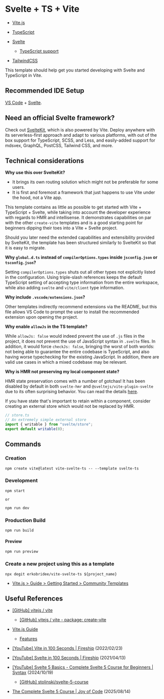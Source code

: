 # Svelte + TS + Vite

- [Vite.js](https://vitejs.dev/)

- [TypeScript](https://www.typescriptlang.org/)

- [Svelte](https://svelte.dev/)

  - [TypeScript support](https://svelte.dev/docs/svelte/typescript)

- [TailwindCSS](https://tailwindcss.com/)

This template should help get you started developing with Svelte and TypeScript in Vite.

## Recommended IDE Setup

[VS Code](https://code.visualstudio.com/) + [Svelte](https://marketplace.visualstudio.com/items?itemName=svelte.svelte-vscode).

## Need an official Svelte framework?

Check out [SvelteKit](https://github.com/sveltejs/kit#readme), which is also powered by Vite. Deploy anywhere with its serverless-first approach and adapt to various platforms, with out of the box support for TypeScript, SCSS, and Less, and easily-added support for mdsvex, GraphQL, PostCSS, Tailwind CSS, and more.

## Technical considerations

**Why use this over SvelteKit?**

- It brings its own routing solution which might not be preferable for some users.
- It is first and foremost a framework that just happens to use Vite under the hood, not a Vite app.

This template contains as little as possible to get started with Vite + TypeScript + Svelte, while taking into account the developer experience with regards to HMR and intellisense. It demonstrates capabilities on par with the other `create-vite` templates and is a good starting point for beginners dipping their toes into a Vite + Svelte project.

Should you later need the extended capabilities and extensibility provided by SvelteKit, the template has been structured similarly to SvelteKit so that it is easy to migrate.

**Why `global.d.ts` instead of `compilerOptions.types` inside `jsconfig.json` or `tsconfig.json`?**

Setting `compilerOptions.types` shuts out all other types not explicitly listed in the configuration. Using triple-slash references keeps the default TypeScript setting of accepting type information from the entire workspace, while also adding `svelte` and `vite/client` type information.

**Why include `.vscode/extensions.json`?**

Other templates indirectly recommend extensions via the README, but this file allows VS Code to prompt the user to install the recommended extension upon opening the project.

**Why enable `allowJs` in the TS template?**

While `allowJs: false` would indeed prevent the use of `.js` files in the project, it does not prevent the use of JavaScript syntax in `.svelte` files. In addition, it would force `checkJs: false`, bringing the worst of both worlds: not being able to guarantee the entire codebase is TypeScript, and also having worse typechecking for the existing JavaScript. In addition, there are valid use cases in which a mixed codebase may be relevant.

**Why is HMR not preserving my local component state?**

HMR state preservation comes with a number of gotchas! It has been disabled by default in both `svelte-hmr` and `@sveltejs/vite-plugin-svelte` due to its often surprising behavior. You can read the details [here](https://github.com/rixo/svelte-hmr#svelte-hmr).

If you have state that's important to retain within a component, consider creating an external store which would not be replaced by HMR.

```ts
// store.ts
// An extremely simple external store
import { writable } from "svelte/store";
export default writable(0);
```

## Commands

### Creation

```
npm create vite@latest vite-svelte-ts -- --template svelte-ts
```

### Development

```
npm start

or

npm run dev
```

### Production Build

```
npm run build
```

#### Preview

```
npm run preview
```

### Create a new project using this as a template

```
npx degit erkobridee/vite-svelte-ts ${project_name}
```

- [Vite.js > Guide > Getting Started > Community Templates](https://vitejs.dev/guide/#community-templates)

## Useful References

- [[GitHub] vitejs / vite](https://github.com/vitejs/vite)

  - [[GitHub] vitejs / vite - package: create-vite](https://github.com/vitejs/vite/tree/main/packages/create-vite)

- [Vite.js Guide](https://vitejs.dev/guide/)

  - [Features](https://vitejs.dev/guide/features.html)

- [[YouTube] Vite in 100 Seconds | Fireship](https://www.youtube.com/watch?v=KCrXgy8qtjM) (2022/02/23)

- [[YouTube] Svelte in 100 Seconds | Fireship](https://www.youtube.com/watch?v=rv3Yq-B8qp4) (2021/04/13)

- [[YouTube] Svelte 5 Basics - Complete Svelte 5 Course for Beginners | Syntax](https://www.youtube.com/watch?v=8DQailPy3q8) (2024/10/19)

  - [[GitHub] stolinski/svelte-5-course](https://github.com/stolinski/svelte-5-course)

- [The Complete Svelte 5 Course | Joy of Code](https://joyofcode.xyz/learn-svelte) (2025/08/14)
